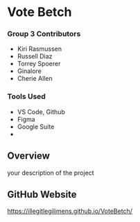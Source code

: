 # Vote Betch
### Group 3 Contributors
* Kiri Rasmussen
* Russell Diaz
* Torrey Spoerer
* Ginalore 
* Cherie Allen
### Tools Used
* VS Code, Github
* Figma
* Google Suite
* 
## Overview
your description of the project
## GitHub Website
https://illegitlegilimens.github.io/VoteBetch/